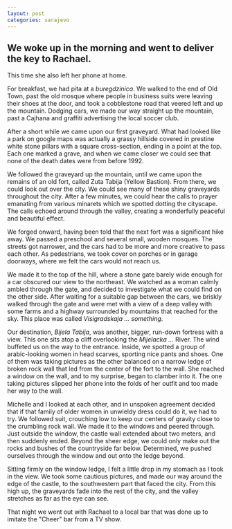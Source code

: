 ```yaml
---
layout: post
categories: sarajevo
---
```


## We woke up in the morning and went to deliver the key to Rachael. 
This time she also left her phone at home.

For breakfast, we had pita at a *buregdzinica*. We walked to the end of Old Town,
past the old mosque where people in business suits were leaving their
shoes at the door, and took a cobblestone road that veered left and up the 
mountain. Dodging cars, we made our way straight up the mountain, past a
Cajhana and graffiti advertising the local soccer club. 

After a short while we came upon our first graveyard. What had looked like a
park on google maps was actually a grassy hillside covered in prestine 
white stone pillars with a square cross-section, ending in a point at the top. 
Each one marked a grave, and when we came closer we could see that none of the 
death dates were from before 1992. 

We followed the graveyard up the mountain, until we came upon the remains
of an old fort, called Zuta Tabija (Yellow Bastion). From there, we could
look out over the city. We could see many of these shiny graveyards throughout
the city. After a few minutes, we could hear the calls to prayer emanating
from various minarets which we spotted dotting the cityscape. The calls
echoed around through the valley, creating a wonderfully peaceful and beautiful
effect.

We forged onward, having been told that the next fort was a significant hike
away. We passed a preschool and several small, wooden mosques. The streets
got narrower, and the cars had to be more and more creative to pass each other.
As pedestrians, we took cover on porches or in garage doorways, where we felt
the cars would not reach us.

We made it to the top of the hill, where a stone gate barely wide enough for 
a car obscured our view to the northeast. We watched as a woman calmly ambled
through the gate, and decided to investigate what we could find on the other
side. After waiting for a suitable gap between the cars, we briskly walked
through the gate and were met with a view of a deep valley with some farms and 
a highway surrounded by mountains that reached for the sky. This place was 
called *Visigradskaja &#x2026; something*.

Our destination, *Bijela Tabija*, was another, bigger, run-down fortress with
a view. This one sits atop a cliff overlooking the *Mijelacka &#x2026;* River. The
wind buffeted us on the way to the entrance. Inside, we spotted a group of
arabic-looking women in head scarves, sporting nice pants and shoes. One of 
them was taking pictures as the other balanced on a narrow ledge of broken rock
wall that led from the center of the fort to the wall. She reached a window on
the wall, and to my surprise, began to clamber into it. The one taking pictures
slipped her phone into the folds of her outfit and too made her way to the wall.

Michelle and I looked at each other, and in unspoken agreement decided that if
that family of older women in unwieldy dress could do it, we had to try. We
followed suit, crouching low to keep our centers of gravity close to the
crumbling rock wall. We made it to the windows and peered through. Just outside
the window, the castle wall extended about two meters, and then suddenly ended.
Beyond the sheer edge, we could only make out the rocks and bushes of the 
countryside far below. Determined, we pushed ourselves through the window and
out onto the ledge beyond.

Sitting firmly on the window ledge, I felt a little drop in my stomach as I took
in the view. We took some cautious pictures, and made our way around the edge
of the castle, to the southwestern part that faced the city. From this high up,
the graveyards fade into the rest of the city, and the valley stretches as far
as the eye can see.

That night we went out with Rachael to a local bar that was done up to imitate
the "Cheer" bar from a TV show. 

